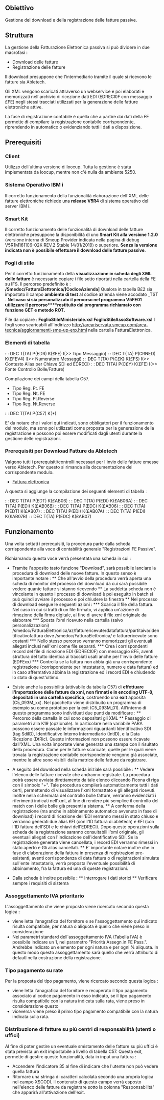 ## Obiettivo
Gestione del download e della registrazione delle fatture passive.

## Struttura
La gestione della Fatturazione Elettronica passiva si può dividere in due macrofasi : 
* Download delle fatture
* Registrazione delle fatture

Il download presuppone che l'intermediario tramite il quale si ricevono le fatture sia Abletech.

Gli XML vengono scaricati attraverso un webservice e poi elaborati e memorizzati nell'archivio di ricezione dati EDI (EDRECI0F con messaggio £FE) negli stessi tracciati utilizzati per la generazione delle fatture elettroniche attive.

La fase di registrazione contabile è quella che a partire dai dati della FE permette di compilare la registrazione contabile corrispondente, riprendendo in automatico o evidenziando tutti i dati a disposizione.

## Prerequisiti
### Client
Utilizzo dell'ultima versione di loocup. Tutta la gestione è stata implementata da loocup, mentre non c'è nulla da ambiente 5250.

### Sistema Operativo IBM i 
Il corretto funzionamento della funzionalità elaborazione dell'XML delle fatture elettroniche richiede una **release V5R4** di sistema operativo del server IBM i.

### Smart Kit 
Il corretto funzionamento delle funzionalità di download delle fatture elettroniche presuppone la disponibilità di uno **Smart Kit alla versione 1.2.0** (versione interna di Smeup Provider indicata nella pagina di debug V5R1M161106-02K REV.2 Stable 14/01/2019) o superiore.
**Senza la versione indicata non è possibile effettuare il download delle fatture passive.**

### Fogli di stile
Per il corretto funzionamento della **visualizzazione in scheda degli XML delle fatture** è necessario copiare i file sotto riportati nella cartella della FE su IFS.
Il percorso predefinito è : 
**/Smedoc/FatturaElettronica/[CodiceAzienda]**
Qualora in tabella B£2 sia impostato il campo **ambiente di test** al codice azienda viene accodato _TST .
**Nel caso si sia personalizzato il percorso nel programma V5FE01 utilizzare il percorso****restituito dal programma richiamato con funzione GET e metodo ROT.**

File da copiare : 
**FoglioStileMinisteriale.xsl**
**FoglioStileAssoSoftware.xsl**
I fogli sono scaricabili all'indirizzo http://areariservata.smeup.com/area-tecnica/aggiornamenti-sme-up-erp.html nella cartella FatturaElettronica.

### Elementi di tabella

 :  : DEC T(TA) P(EDR) K(£FE) I(>> Tipo Messaggio)
 :  : DEC T(TA) P(CRNED) K(£FEV4) I(>> Numeratore Messaggi)
 :  : DEC T(TA) P(C£K) K(£FS) I(>> Contesto Alias per Chiave SDI ed EDRECI)
 :  : DEC T(TA) P(C£Y) K(£FE) I(>> Fonte Controllo Bolle/Fatture)

Compilazione dei campi della tabella C57.
* Tipo Reg. Ft. FE
* Tipo Reg. Nt. FE
* Tipo Reg. Ft.Reverse
* Tipo Reg. Nt.Reverse

 :  : DEC T(TA) P(C57) K(*)

E' da notare che i valori qui indicati, sono obbligatori per il funzionamento del modulo, ma sono poi utilizzati come proposta per la generazione della registrazione e possono poi essere modificati dagli utenti durante la gestione delle registrazioni.

### Prerequisiti per Download Fatture da Abletech
Valgono tutti i prerequisiti/controlli necessari per l'invio delle fatture emesse verso Abletech.
Per questo si rimanda alla documentazione del corrispondente modulo.

- [Fattura elettronica](Sorgenti/DOC/TA/B£AMO/V5FTPA)

A questa si aggiunge la compilazione dei seguenti elementi di tabella : 

 :  : DEC T(TA) P(EDT) K(£AB06)
 :  : DEC T(TA) P(EDI) K(£AB06A)
 :  : DEC T(TA) P(EDI) K(£AB06B)
 :  : DEC T(TA) P(EDC) K(£AB06)
 :  : DEC T(TA) P(EDT) K(£AB07)
 :  : DEC T(TA) P(EDI) K(£AB07A)
 :  : DEC T(TA) P(EDI) K(£AB07B)
 :  : DEC T(TA) P(EDC) K(£AB07)

## Funzionamento
Una volta settati i prerequisiti, la procedura parte dalla scheda corrispondente alla voce di contabilità generale "Registrazioni FE Passive".

Richiamando questa voce verrà presentata una scheda in cui : 
* Tramite l'apposito tasto funzione "Download", sarà possibile lanciare la procedura di download delle nuove fatture. In questo senso è importante notare : 
** Che all'avvio della procedura verrà aperta una scheda di monitor del processo del download da cui sarà possibile vedere quante fatture si stanno ricevendo
** La suddetta scheda non è vincolante in quanto i processo di download è poi eseguito in batch si può quindi avviare il processo e poi chiudere la finestra
** Nel processo di download esegue le seguenti azioni : 
*** Scarica il file della fattura. Nel caso in cui si tratti di un file firmato, vi applica un'azione di rimozione della firma digitale, al fine di avere il file xml originale da elaborare
*** Sposta l'xml ricevuto nella cartella (salvo personalizzazioni) /smedoc/FatturaElettronica/az/fatturericevute/datafattura/partitaiva/identificativofattura dove /smedoc/FatturaElettronica/ e fatturericevute sono costanti
*** Nello stesso percorso verranno memorizzati gli eventuali allegati inclusi nell'xml come file separati.
*** Crea i corrispondenti record del file di ricezione EDI (EDRECI0F) con messaggio £FE, aventi struttura del tutto identica ai tracciati usati anche per l'invio delle fatture (EDFExx)
*** Controlla se la fattura non abbia già una corrispondente registrazione (corrispondente per intestatario, numero e data fattura) ed in caso affermativo abbina la registrazione ed i record EDI e chiudendo lo stato di quest'ultimo.
* Esiste anche la possibilità (attivabile da tabella C57) di **effettuare l'importazione delle fatture da xml, **non firmati e in encoding UTF-8**, depositati in una cartella specifica**, costruendo una **exit** apposita (C5_093M_xx). Nel pacchetto viene distribuito un programma di esempio su come prototipo per la exit (C5_093M_01).
All'interno di questo programma sono individuati due punti da modificare : 
** Percorso della cartella in cui sono depositati gli XML
** Passaggio di parametri alla K19 (opzionale). In particolare nella variabile PARA possono essere passate le informazioni riguardanti Identificativo SDI (tag SdiID), Identificativo Interno Intermediario (IntID), e la Data Ricezione (DtRic). Queste informazioni non possono essere ricavate dall'XML.
Una volta importate viene generata una stampa con il risultato della procedura.
Come per le fatture scaricate, quelle per le quali viene trovata la registrazione contabile corrispondente vengono già associate, mentre le altre sono visibili dalla matrice delle fatture da registrare.

* A seguito del download nella scheda iniziale sarà possibile : 
** Vedere l'elenco delle fatture ricevute che andranno registrate. La procedura potrà essere avviata direttamente da tale elenco cliccando l'icona di riga con il simbolo "+".
Tale procedura compilerà automaticamente tutti i dati certi, permettendo di visualizzare l'xml formattato e gli allegati ricevuti.
Inoltre nella schermata del controllo bolle fatture, verranno evidenziati i riferimenti indicati nell'xml, al fine di rendere più semplice il controllo del match con i delle bolle già presenti a sistema.
** A conferma della registrazione (ma anche in abbinamento automatico avvenuto in fase di download) i record di ricezione dell'EDI verranno messi in stato chiuso e verranno generati due alias £FI (con l'ID fattura di abletech) e £FI (con l'ID fattura dell'SDI e le chiavi dell'EDRECI). Dopo queste operazioni sulla scheda della registrazione saranno consultabili l'xml originale, gli eventuali allegati con l'indicazione dell'identificativo SDI. Se la registrazione generata viene cancellata, i record EDI verranno rimessi in stato aperto e Gli alias cancellati.
** E' importante notare inoltre che in fase di elaborazione della fattura in presenza di registrazioni pre-esistenti, aventi corrispondenza di data fattura o di registrazioni simulate sull'ente intestatario, verrà proposta l'eventuale possibilità di abbinamento, fra la fattura ed una di queste registrazioni.

* Dalla scheda è inoltre possibile : 
** Interrogare i dati storici
** Verificare sempre i requisiti di sistema

### Assoggettamento IVA prioritario
L'assoggettamento che viene proposto viene ricercato secondo questa logica : 
* viene letta l'anagrafica del fornitore e se l'assoggettamento qui indicato risulta compatibile, per natura o aliquota è quello che viene preso in considerazione
* Nei parametri standard dell'assoggettamento IVA (Tabella IVA) è possibile indicare un 1, nel parametro "Priorità Assegn.in FE Pass.". Andrebbe indicato un elemento per ogni natura e per ogni % aliquota. In questo modo questo assoggettamento sarà quello che verrà attribuito di defautl nella costruzione della registrazione.

### Tipo pagamento su rate
Per la proposta del tipo pagamento, viene ricercato secondo questa logica : 
* viene letta l'anagrafica del fornitore e recuperato il tipo pagamento associato al codice pagamento in esso indicato, se il tipo pagamento risulta compatibile con la natura indicata sulla rata, viene preso in considerazione questo
* viceversa viene preso il primo tipo pagamento compatibile con la natura indicata sulla rata.

### Distribuzione di fatture su più centri di responsabilità (utenti o uffici)
Al fine di poter gestire un eventuale smistamento delle fatture su più uffici è stata prevista un exit impostabile a livello di tabella C57. Questa exit, permette di gestire queste funzionalità, data in input una fattura : 
* Accendere l'indicatore 35 al fine di indicare che l'utente non può vedere quella fattura
* Ritornare una stringa di caratteri calcolata secondo una propria logica nel campo X$CODI. Il contenuto di questo campo verrà esposto nell'elenco delle fatture da registrare sotto la colonna "Responsabilità" che apparirà all'attivazione dell'exit.


